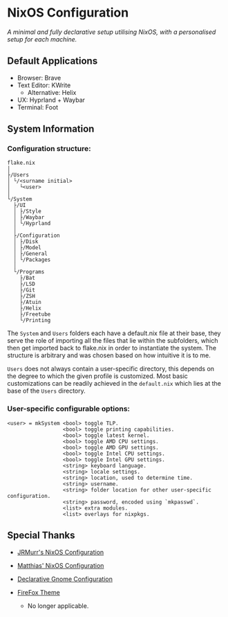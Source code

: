 # NixOS Configuration
*A minimal and fully declarative setup utilising NixOS, with a personalised setup for each machine.*

## Default Applications
- Browser: Brave
- Text Editor: KWrite
  - Alternative: Helix
- UX: Hyprland + Waybar
- Terminal: Foot

## System Information

### Configuration structure:

```
flake.nix
│
├/Users
│ └/<surname initial>
│   └<user>
│
└/System
  ├/UI
  │ ├/Style
  │ ├/Waybar
  │ └/Hyprland
  │
  ├/Configuration
  │ ├/Disk
  │ ├/Model
  │ ├/General
  │ └/Packages
  │
  └/Programs
    ├/Bat
    ├/LSD
    ├/Git
    ├/ZSH
    ├/Atuin
    ├/Helix
    ├/Freetube
    └/Printing
```

The `System` and `Users` folders each have a default.nix file at their base, they serve the role of importing all the files
that lie within the subfolders, which then get imported back to flake.nix in order to instantiate the system. The structure
is arbitrary and was chosen based on how intuitive it is to me.

`Users` does not always contain a user-specific directory, this depends on the degree to which the given profile is customized. Most basic customizations can be readily achieved in the `default.nix` which lies at the base of the `Users` directory. 

### User-specific configurable options:

```
<user> = mkSystem <bool> toggle TLP.
                  <bool> toggle printing capabilities.
                  <bool> toggle latest kernel.
                  <bool> toggle AMD CPU settings.
                  <bool> toggle AMD GPU settings.
                  <bool> toggle Intel CPU settings.
                  <bool> toggle Intel GPU settings.
                  <string> keyboard language.
                  <string> locale settings.
                  <string> location, used to determine time.
                  <string> username.
                  <string> folder location for other user-specific configuration.
                  <string> password, encoded using `mkpasswd`.
                  <list> extra modules.
                  <list> overlays for nixpkgs.
```

## Special Thanks
- [JRMurr's NixOS Configuration](https://github.com/JRMurr/NixOsConfig/tree/main)
- [Matthias' NixOS Configuration](https://github.com/MatthiasBenaets/nixos-config/)
- [Declarative Gnome Configuration](https://hoverbear.org/blog/declarative-gnome-configuration-in-nixos/)

- [FireFox Theme](https://codeberg.org/Freeplay/Firefox-Onebar/)
  - No longer applicable.
